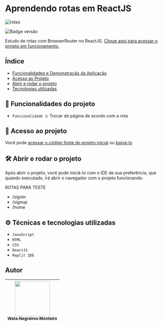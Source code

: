 # Aprendendo rotas em ReactJS
![rotas](https://user-images.githubusercontent.com/90472705/194645895-553a5d99-f4ce-4744-ad48-3ba1a06daf5a.png)

![Badge versão](http://img.shields.io/static/v1?label=VERSÃO&message=%201.0&color=GREEN&style=for-the-badge)

Estudo de rotas com BrowserRouter no ReactJS.
[Clique aqui para acessar o projeto em funcionamento.](https://paginarotas.watabackup.repl.co/signin)


## Índice 
* [Funcionalidades e Demonstração da Aplicação](#hammer-funcionalidades-do-projeto)
* [Acesso ao Projeto](#-acesso-ao-projeto)
* [Abrir e rodar o projeto](#%EF%B8%8F-abrir-e-rodar-o-projeto)
* [Tecnologias utilizadas](#%EF%B8%8F-técnicas-e-tecnologias-utilizadas)

## :hammer: Funcionalidades do projeto

- `Funcionalidade 1`: Trocar de página de acordo com a rota

## 📁 Acesso ao projeto

Você pode [acessar o código fonte do projeto inicial](https://github.com/WataNegreirosMonteiro/rotas-em-react) ou [baixá-lo](https://github.com/WataNegreirosMonteiro/rotas-em-react/archive/refs/heads/main.zip)

## 🛠️ Abrir e rodar o projeto

Após abrir o projeto, você pode iniciá-lo com o IDE de sua preferência, que quando executado, irá abrir o navegador com o projeto funcionando.

ROTAS PARA TESTE
- /signin
- /signup
- /home

## ⚙️ Técnicas e tecnologias utilizadas

- ``JavaScript``
- ``HTML``
- ``CSS``
- ``ReactJS``
- ``Replit IDE``

## Autor

| [<img src="https://avatars.githubusercontent.com/u/90472705?v=4" width=115><br><sub>Wata Negreiros Monteiro</sub>](https://github.com/WataNegreirosMonteiro) |  
| :---: | 
